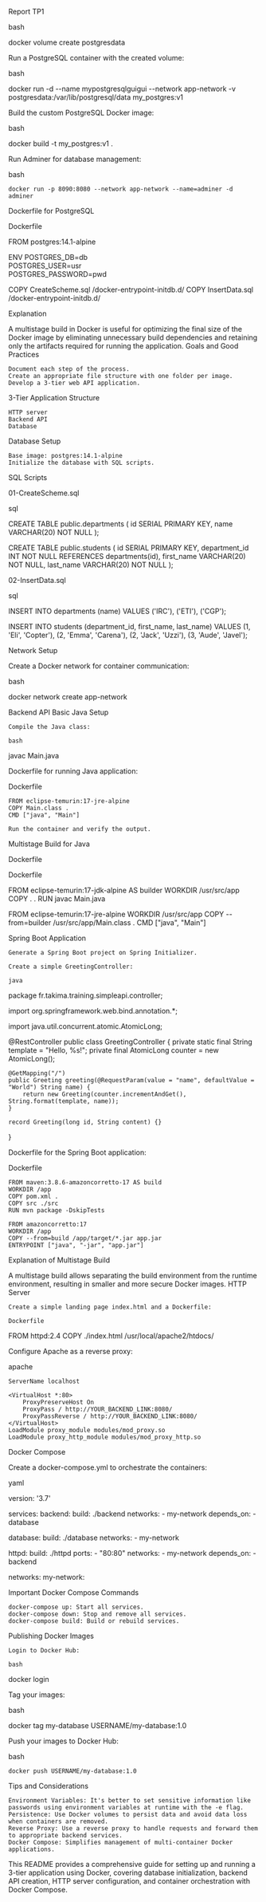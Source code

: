 Report TP1

bash

docker volume create postgresdata

Run a PostgreSQL container with the created volume:

bash

docker run -d --name mypostgresqlguigui --network app-network -v postgresdata:/var/lib/postgresql/data my_postgres:v1

Build the custom PostgreSQL Docker image:

bash

docker build -t my_postgres:v1 .

Run Adminer for database management:

bash

    docker run -p 8090:8080 --network app-network --name=adminer -d adminer

Dockerfile for PostgreSQL

Dockerfile

FROM postgres:14.1-alpine

ENV POSTGRES_DB=db \
    POSTGRES_USER=usr \
    POSTGRES_PASSWORD=pwd

COPY CreateScheme.sql /docker-entrypoint-initdb.d/
COPY InsertData.sql /docker-entrypoint-initdb.d/

Explanation

A multistage build in Docker is useful for optimizing the final size of the Docker image by eliminating unnecessary build dependencies and retaining only the artifacts required for running the application.
Goals and Good Practices

    Document each step of the process.
    Create an appropriate file structure with one folder per image.
    Develop a 3-tier web API application.

3-Tier Application Structure

    HTTP server
    Backend API
    Database

Database Setup

    Base image: postgres:14.1-alpine
    Initialize the database with SQL scripts.

SQL Scripts

01-CreateScheme.sql

sql

CREATE TABLE public.departments (
    id SERIAL PRIMARY KEY,
    name VARCHAR(20) NOT NULL
);

CREATE TABLE public.students (
    id SERIAL PRIMARY KEY,
    department_id INT NOT NULL REFERENCES departments(id),
    first_name VARCHAR(20) NOT NULL,
    last_name VARCHAR(20) NOT NULL
);

02-InsertData.sql

sql

INSERT INTO departments (name) VALUES ('IRC'), ('ETI'), ('CGP');

INSERT INTO students (department_id, first_name, last_name) VALUES
(1, 'Eli', 'Copter'),
(2, 'Emma', 'Carena'),
(2, 'Jack', 'Uzzi'),
(3, 'Aude', 'Javel');

Network Setup

Create a Docker network for container communication:

bash

docker network create app-network

Backend API
Basic Java Setup

    Compile the Java class:

    bash

javac Main.java

Dockerfile for running Java application:

Dockerfile

    FROM eclipse-temurin:17-jre-alpine
    COPY Main.class .
    CMD ["java", "Main"]

    Run the container and verify the output.

Multistage Build for Java

Dockerfile

Dockerfile

FROM eclipse-temurin:17-jdk-alpine AS builder
WORKDIR /usr/src/app
COPY . .
RUN javac Main.java

FROM eclipse-temurin:17-jre-alpine
WORKDIR /usr/src/app
COPY --from=builder /usr/src/app/Main.class .
CMD ["java", "Main"]

Spring Boot Application

    Generate a Spring Boot project on Spring Initializer.

    Create a simple GreetingController:

    java

package fr.takima.training.simpleapi.controller;

import org.springframework.web.bind.annotation.*;

import java.util.concurrent.atomic.AtomicLong;

@RestController
public class GreetingController {
    private static final String template = "Hello, %s!";
    private final AtomicLong counter = new AtomicLong();

    @GetMapping("/")
    public Greeting greeting(@RequestParam(value = "name", defaultValue = "World") String name) {
        return new Greeting(counter.incrementAndGet(), String.format(template, name));
    }

    record Greeting(long id, String content) {}
}

Dockerfile for the Spring Boot application:

Dockerfile

    FROM maven:3.8.6-amazoncorretto-17 AS build
    WORKDIR /app
    COPY pom.xml .
    COPY src ./src
    RUN mvn package -DskipTests

    FROM amazoncorretto:17
    WORKDIR /app
    COPY --from=build /app/target/*.jar app.jar
    ENTRYPOINT ["java", "-jar", "app.jar"]

Explanation of Multistage Build

A multistage build allows separating the build environment from the runtime environment, resulting in smaller and more secure Docker images.
HTTP Server

    Create a simple landing page index.html and a Dockerfile:

    Dockerfile

FROM httpd:2.4
COPY ./index.html /usr/local/apache2/htdocs/

Configure Apache as a reverse proxy:

apache

    ServerName localhost

    <VirtualHost *:80>
        ProxyPreserveHost On
        ProxyPass / http://YOUR_BACKEND_LINK:8080/
        ProxyPassReverse / http://YOUR_BACKEND_LINK:8080/
    </VirtualHost>
    LoadModule proxy_module modules/mod_proxy.so
    LoadModule proxy_http_module modules/mod_proxy_http.so

Docker Compose

Create a docker-compose.yml to orchestrate the containers:

yaml

version: '3.7'

services:
  backend:
    build: ./backend
    networks:
      - my-network
    depends_on:
      - database

  database:
    build: ./database
    networks:
      - my-network

  httpd:
    build: ./httpd
    ports:
      - "80:80"
    networks:
      - my-network
    depends_on:
      - backend

networks:
  my-network:

Important Docker Compose Commands

    docker-compose up: Start all services.
    docker-compose down: Stop and remove all services.
    docker-compose build: Build or rebuild services.

Publishing Docker Images

    Login to Docker Hub:

    bash

docker login

Tag your images:

bash

docker tag my-database USERNAME/my-database:1.0

Push your images to Docker Hub:

bash

    docker push USERNAME/my-database:1.0

Tips and Considerations

    Environment Variables: It's better to set sensitive information like passwords using environment variables at runtime with the -e flag.
    Persistence: Use Docker volumes to persist data and avoid data loss when containers are removed.
    Reverse Proxy: Use a reverse proxy to handle requests and forward them to appropriate backend services.
    Docker Compose: Simplifies management of multi-container Docker applications.

This README provides a comprehensive guide for setting up and running a 3-tier application using Docker, covering database initialization, backend API creation, HTTP server configuration, and container orchestration with Docker Compose.